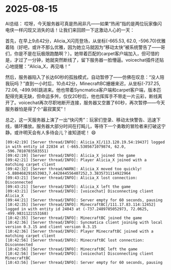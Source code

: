 # 2025-08-15

AI总结：
哎呀，今天服务器可真是热闹非凡——如果“热闹”指的是两位玩家像闪电侠一样闪现又消失的话！让我们来回顾一下这激动人心的一天：

首先，在早上9点42分，Alicia_X闪亮登场，从坐标(-665.53, 62.0, -596.70)优雅着陆（好吧，或许不那么优雅，因为她立马就因为“移动太快”被系统警告了——哥们，你是不是在玩极限跑酷啊？）。她带着匹配的carpet客户端加入，但可惜的是，才过了一分钟，她就突然断线了，留下服务器一脸懵逼。voicechat插件还贴心地提醒：“Alicia_X，再见咯！”

然后，服务器陷入了长达60秒的孤独模式，自动暂停了——仿佛在叹息：“没人陪我玩吗？”直到一小时后，10点42分，MinecraftBC姗姗来迟，从坐标(-737.25, 72.06, -499.98)跳进来。他也带着Syncmatica客户端和carpet客户端，版本匹配得完美无缺，但命运多舛，仅仅20秒后，他也挥挥手不带走一片云彩，断线离开了。voicechat再次尽职地断开连接，服务器又空置了60秒，再次暂停——今天服务器怕是得了个“最寂寞奖”！

总之，这一天服务器上演了一出“快闪秀”：玩家们登录、移动太快警告、迅速下线，循环播放。服务器大部分时间在打盹儿，等待下一个勇敢的冒险者来打破这宁静。或许明天会有人多待会儿？谁知道呢！ 😄

```
[09:42:19] [Server thread/INFO]: Alicia_X[/113.120.19.54:19437] logged in with entity id 22834 at (-665.5305671079874, 62.0, -596.7010703583551)
[09:42:19] [Server thread/INFO]: Alicia_X joined the game
[09:42:21] [Server thread/INFO]: Player Alicia_X joined with a matching carpet client
[09:42:32] [Server thread/WARN]: Alicia_X moved too quickly! -5.880468291653983,7.442844556407252,3.3835731114922964
[09:43:21] [Server thread/INFO]: Alicia_X lost connection: Disconnected
[09:43:21] [Server thread/INFO]: Alicia_X left the game
[09:43:21] [Server thread/INFO]: [voicechat] Disconnecting client Alicia_X
[09:44:21] [Server thread/INFO]: Server empty for 60 seconds, pausing
[10:42:35] [Server thread/INFO]: MinecraftBC[/111.17.83.114:12452] logged in with entity id 24043 at (-737.2489785052973, 72.0625, -499.9831122153168)
[10:42:35] [Server thread/INFO]: MinecraftBC joined the game
[10:42:36] [Server thread/INFO]: Syncmatica client joining with local version 0.3.15 and client version 0.3.15
[10:42:36] [Server thread/INFO]: Player MinecraftBC joined with a matching carpet client
[10:42:56] [Server thread/INFO]: MinecraftBC lost connection: Disconnected
[10:42:56] [Server thread/INFO]: MinecraftBC left the game
[10:42:56] [Server thread/INFO]: [voicechat] Disconnecting client MinecraftBC
[10:43:56] [Server thread/INFO]: Server empty for 60 seconds, pausing
```
